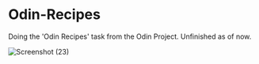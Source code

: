 # Odin-Recipes
Doing the 'Odin Recipes' task from the Odin Project. 
Unfinished as of now. 

![Screenshot (23)](https://user-images.githubusercontent.com/125298910/220631921-2cadc234-1ffc-4613-b42e-ad7e812f4501.png)
